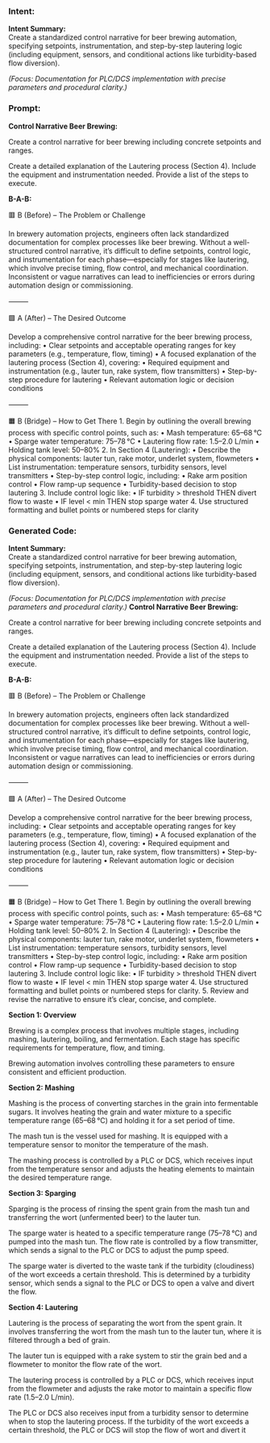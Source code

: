 ### Intent:
**Intent Summary:**  
Create a standardized control narrative for beer brewing automation, specifying setpoints, instrumentation, and step-by-step lautering logic (including equipment, sensors, and conditional actions like turbidity-based flow diversion).  

*(Focus: Documentation for PLC/DCS implementation with precise parameters and procedural clarity.)*

### Prompt:
**Control Narrative Beer Brewing:**

Create a control narrative for beer brewing including concrete setpoints and ranges.

Create a detailed explanation of the Lautering process (Section 4). Include the equipment and instrumentation needed. Provide a list of the steps to execute.

**B-A-B:**

🟥 B (Before) – The Problem or Challenge

In brewery automation projects, engineers often lack standardized documentation for complex processes like beer brewing. Without a well-structured control narrative, it’s difficult to define setpoints, control logic, and instrumentation for each phase—especially for stages like lautering, which involve precise timing, flow control, and mechanical coordination. Inconsistent or vague narratives can lead to inefficiencies or errors during automation design or commissioning.

⸻

🟩 A (After) – The Desired Outcome

Develop a comprehensive control narrative for the beer brewing process, including:
	•	Clear setpoints and acceptable operating ranges for key parameters (e.g., temperature, flow, timing)
	•	A focused explanation of the lautering process (Section 4), covering:
	•	Required equipment and instrumentation (e.g., lauter tun, rake system, flow transmitters)
	•	Step-by-step procedure for lautering
	•	Relevant automation logic or decision conditions

⸻

🟧 B (Bridge) – How to Get There
	1.	Begin by outlining the overall brewing process with specific control points, such as:
	•	Mash temperature: 65–68 °C
	•	Sparge water temperature: 75–78 °C
	•	Lautering flow rate: 1.5–2.0 L/min
	•	Holding tank level: 50–80%
	2.	In Section 4 (Lautering):
	•	Describe the physical components: lauter tun, rake motor, underlet system, flowmeters
	•	List instrumentation: temperature sensors, turbidity sensors, level transmitters
	•	Step-by-step control logic, including:
	•	Rake arm position control
	•	Flow ramp-up sequence
	•	Turbidity-based decision to stop lautering
	3.	Include control logic like:
	•	IF turbidity > threshold THEN divert flow to waste
	•	IF level < min THEN stop sparge water
	4.	Use structured formatting and bullet points or numbered steps for clarity

### Generated Code:
**Intent Summary:**  
Create a standardized control narrative for beer brewing automation, specifying setpoints, instrumentation, and step-by-step lautering logic (including equipment, sensors, and conditional actions like turbidity-based flow diversion).  

*(Focus: Documentation for PLC/DCS implementation with precise parameters and procedural clarity.)*
**Control Narrative Beer Brewing:**

Create a control narrative for beer brewing including concrete setpoints and ranges.

Create a detailed explanation of the Lautering process (Section 4). Include the equipment and instrumentation needed. Provide a list of the steps to execute.

**B-A-B:**

🟥 B (Before) – The Problem or Challenge

In brewery automation projects, engineers often lack standardized documentation for complex processes like beer brewing. Without a well-structured control narrative, it’s difficult to define setpoints, control logic, and instrumentation for each phase—especially for stages like lautering, which involve precise timing, flow control, and mechanical coordination. Inconsistent or vague narratives can lead to inefficiencies or errors during automation design or commissioning.

⸻

🟩 A (After) – The Desired Outcome

Develop a comprehensive control narrative for the beer brewing process, including:
	•	Clear setpoints and acceptable operating ranges for key parameters (e.g., temperature, flow, timing)
	•	A focused explanation of the lautering process (Section 4), covering:
	•	Required equipment and instrumentation (e.g., lauter tun, rake system, flow transmitters)
	•	Step-by-step procedure for lautering
	•	Relevant automation logic or decision conditions

⸻

🟧 B (Bridge) – How to Get There
	1.	Begin by outlining the overall brewing process with specific control points, such as:
	•	Mash temperature: 65–68 °C
	•	Sparge water temperature: 75–78 °C
	•	Lautering flow rate: 1.5–2.0 L/min
	•	Holding tank level: 50–80%
	2.	In Section 4 (Lautering):
	•	Describe the physical components: lauter tun, rake motor, underlet system, flowmeters
	•	List instrumentation: temperature sensors, turbidity sensors, level transmitters
	•	Step-by-step control logic, including:
	•	Rake arm position control
	•	Flow ramp-up sequence
	•	Turbidity-based decision to stop lautering
	3.	Include control logic like:
	•	IF turbidity > threshold THEN divert flow to waste
	•	IF level < min THEN stop sparge water
	4.	Use structured formatting and bullet points or numbered steps for clarity.
	5.	Review and revise the narrative to ensure it’s clear, concise, and complete.

**Section 1: Overview**

Brewing is a complex process that involves multiple stages, including mashing, lautering, boiling, and fermentation. Each stage has specific requirements for temperature, flow, and timing.

Brewing automation involves controlling these parameters to ensure consistent and efficient production.

**Section 2: Mashing**

Mashing is the process of converting starches in the grain into fermentable sugars. It involves heating the grain and water mixture to a specific temperature range (65–68 °C) and holding it for a set period of time.

The mash tun is the vessel used for mashing. It is equipped with a temperature sensor to monitor the temperature of the mash.

The mashing process is controlled by a PLC or DCS, which receives input from the temperature sensor and adjusts the heating elements to maintain the desired temperature range.

**Section 3: Sparging**

Sparging is the process of rinsing the spent grain from the mash tun and transferring the wort (unfermented beer) to the lauter tun.

The sparge water is heated to a specific temperature range (75–78 °C) and pumped into the mash tun. The flow rate is controlled by a flow transmitter, which sends a signal to the PLC or DCS to adjust the pump speed.

The sparge water is diverted to the waste tank if the turbidity (cloudiness) of the wort exceeds a certain threshold. This is determined by a turbidity sensor, which sends a signal to the PLC or DCS to open a valve and divert the flow.

**Section 4: Lautering**

Lautering is the process of separating the wort from the spent grain. It involves transferring the wort from the mash tun to the lauter tun, where it is filtered through a bed of grain.

The lauter tun is equipped with a rake system to stir the grain bed and a flowmeter to monitor the flow rate of the wort.

The lautering process is controlled by a PLC or DCS, which receives input from the flowmeter and adjusts the rake motor to maintain a specific flow rate (1.5–2.0 L/min).

The PLC or DCS also receives input from a turbidity sensor to determine when to stop the lautering process. If the turbidity of the wort exceeds a certain threshold, the PLC or DCS will stop the flow of wort and divert it

